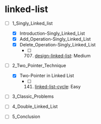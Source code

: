 # linked-list
- [ ] 1_Singly_Linked_list
  - [x] Introduction-Singly_Linked_List
  - [x] Add_Operation-Singly_Linked_List
  - [x] Delete_Operation-Singly_Linked_List
    - [ ] 707. [design-linked-list](https://leetcode.com/problems/design-linked-list/): Medium
- [ ] 2_Two_Pointer_Technique
  - [x] Two-Pointer in Linked List
    - [ ] 141. [linked-list-cycle](https://leetcode.com/problems/linked-list-cycle/): Easy
- [ ] 3_Classic_Problems
- [ ] 4_Double_Linked_List
- [ ] 5_Conclusion

